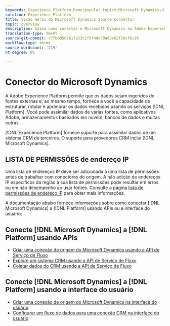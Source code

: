```yaml
---
keywords: Experience Platform;home;popular topics;Microsoft Dynamics;dinâmica;dinâmica;Dynamics;;home;popular topics;Microsoft Dynamics;Dynamics
solution: Experience Platform
title: Visão Geral do Microsoft Dynamics Source Connector
topic: overview
description: Saiba como conectar o Microsoft Dynamics ao Adobe Experience Platform usando APIs ou a interface do usuário.
translation-type: tm+mt
source-git-commit: c7fb0d50761fa53c1fdf4dd70a63c62f2dcf6c85
workflow-type: tm+mt
source-wordcount: '219'
ht-degree: 0%

---
```



# Conector do Microsoft Dynamics

A Adobe Experience Platform permite que os dados sejam ingeridos de fontes externas e, ao mesmo tempo, fornece a você a capacidade de estruturar, rotular e aprimorar os dados recebidos usando os serviços [!DNL Platform]. Você pode assimilar dados de várias fontes, como aplicativos Adobe, armazenamentos baseados em nuvem, bancos de dados e muitas outras.

[!DNL Experience Platform] fornece suporte para assimilar dados de um sistema CRM de terceiros. O suporte para provedores CRM inclui [!DNL Microsoft Dynamics].

## LISTA DE PERMISSÕES de endereço IP

Uma lista de endereços IP deve ser adicionada a uma lista de permissões antes de trabalhar com conectores de origem. A não adição de endereços IP específicos da região à sua lista de permissões pode resultar em erros ou em não desempenho ao usar fontes. Consulte a página [lista de permissões de endereço IP](../../ip-address-allow-list.md) para obter mais informações.

A documentação abaixo fornece informações sobre como conectar [!DNL Microsoft Dynamics] a [!DNL Platform] usando APIs ou a interface do usuário:

## Conecte [!DNL Microsoft Dynamics] a [!DNL Platform] usando APIs

- [Criar uma conexão de origem do Microsoft Dynamics usando a API de Serviço de Fluxo](../../tutorials/api/create/crm/ms-dynamics.md)
- [Explore um sistema CRM usando a API de Serviço de Fluxo](../../tutorials/api/explore/crm.md)
- [Coletar dados do CRM usando a API de Serviço de Fluxo](../../tutorials/api/collect/crm.md)

## Conecte [!DNL Microsoft Dynamics] a [!DNL Platform] usando a interface do usuário

- [Criar uma conexão de origem do Microsoft Dynamics na interface do usuário](../../tutorials/ui/create/crm/dynamics.md)
- [Configurar um fluxo de dados para uma conexão CRM na interface do usuário](../../tutorials/ui/dataflow/crm.md)